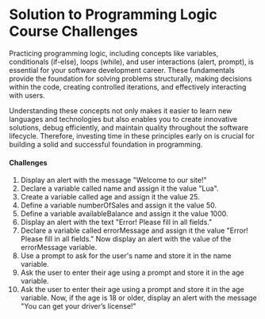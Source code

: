# Solution to Programming Logic Course Challenges

Practicing programming logic, including concepts like variables, conditionals (if-else), loops (while), and user interactions (alert, prompt), is essential for your software development career. These fundamentals provide the foundation for solving problems structurally, making decisions within the code, creating controlled iterations, and effectively interacting with users.

Understanding these concepts not only makes it easier to learn new languages and technologies but also enables you to create innovative solutions, debug efficiently, and maintain quality throughout the software lifecycle. Therefore, investing time in these principles early on is crucial for building a solid and successful foundation in programming.

#### Challenges

1) Display an alert with the message "Welcome to our site!"
2) Declare a variable called name and assign it the value "Lua".
3) Create a variable called age and assign it the value 25.
4) Define a variable numberOfSales and assign it the value 50.
5) Define a variable availableBalance and assign it the value 1000.
6) Display an alert with the text "Error! Please fill in all fields."
7) Declare a variable called errorMessage and assign it the value "Error! Please fill in all fields." Now display an alert with the value of the errorMessage variable.
8) Use a prompt to ask for the user's name and store it in the name variable.
9) Ask the user to enter their age using a prompt and store it in the age variable.
10) Ask the user to enter their age using a prompt and store it in the age variable. Now, if the age is 18 or older, display an alert with the message "You can get your driver’s license!"
